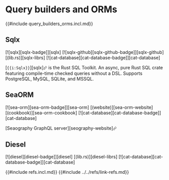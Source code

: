 # Query builders and ORMs

{{#include query_builders_orms.incl.md}}

## Sqlx

[![sqlx][sqlx-badge]][sqlx]  [![sqlx-github][sqlx-github-badge]][sqlx-github]  [(lib.rs)][sqlx-librs]  [![cat-database][cat-database-badge]][cat-database]

[`{{i:Sqlx}}`][sqlx]⮳ is the Rust SQL Toolkit. An async, pure Rust SQL crate featuring compile-time checked queries without a DSL. Supports PostgreSQL, MySQL, SQLite, and MSSQL.

## SeaORM

[![sea-orm][sea-orm-badge]][sea-orm]  [(website)][sea-orm-website]  [(cookbook)][sea-orm-cookbook]  [![cat-database][cat-database-badge]][cat-database]

[Seaography GraphQL server][seography-website]⮳

## Diesel

[![diesel][diesel-badge]][diesel]  [(lib.rs)][diesel-librs]  [![cat-database][cat-database-badge]][cat-database]

{{#include refs.incl.md}}
{{#include ../../refs/link-refs.md}}
